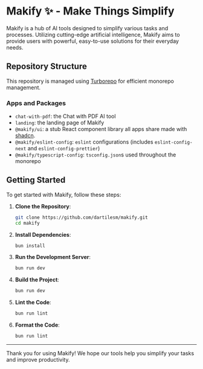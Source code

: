 # Makify ✨ - Make Things Simplify

Makify is a hub of AI tools designed to simplify various tasks and processes. Utilizing cutting-edge artificial intelligence, Makify aims to provide users with powerful, easy-to-use solutions for their everyday needs.

## Repository Structure

This repository is managed using [Turborepo](https://turbo.build/) for efficient monorepo management.

### Apps and Packages

- `chat-with-pdf`: the Chat with PDF AI tool
- `landing`: the landing page of Makify
- `@makify/ui`: a stub React component library all apps share made with [shadcn](https://ui.shadcn.com/).
- `@makify/eslint-config`: `eslint` configurations (includes `eslint-config-next` and `eslint-config-prettier`)
- `@makify/typescript-config`: `tsconfig.json`s used throughout the monorepo

## Getting Started

To get started with Makify, follow these steps:

1. **Clone the Repository**:
   ```bash
   git clone https://github.com/dartilesm/makify.git
   cd makify
   ```
2. **Install Dependencies**:
   ```bash
   bun install
   ```
3. **Run the Development Server**:
   ```bash
   bun run dev
   ```
4. **Build the Project**:
   ```bash
   bun run dev
   ```
5. **Lint the Code**:
   ```bash
   bun run lint
   ```
6. **Format the Code**:
   ```bash
   bun run lint
   ```
-------------------------------------------------------------------------------
Thank you for using Makify! We hope our tools help you simplify your tasks and improve productivity.
